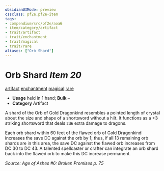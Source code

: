 ```yaml
---
obsidianUIMode: preview
cssclass: pf2e,pf2e-item
tags:
- compendium/src/pf2e/aoa6
- item/category/artifact
- trait/artifact
- trait/enchantment
- trait/magical
- trait/rare
aliases: ["Orb Shard"]
---
```

# Orb Shard *Item 20*  
[artifact](/rules/traits/artifact-gmg.md)  [enchantment](/rules/traits/enchantment.md)  [magical](/rules/traits/magical.md)  [rare](/rules/traits/rare.md)  

- **Usage** held in 1 hand; **Bulk** –
- **Category** Artifact

A shard of the Orb of Gold Dragonkind resembles a pointed length of crystal about the size and shape of a shortsword without a hilt. It functions as a +3 striking shortsword that deals `2d6` extra damage to dragons.

Each orb shard within 60 feet of the flawed orb of Gold Dragonkind increases the save DC against the orb by 1; thus, if all 13 remaining orb shards are in this area, the save DC against the flawed orb increases from DC 30 to DC 43. A talented spellcaster or crafter can integrate an orb shard back into the flawed orb to make this DC increase permanent.

*Source: Age of Ashes #6: Broken Promises p. 75*